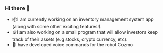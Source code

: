 ### Hi there 👋


- 📦I am currently working on an inventory management system app (along with some other exciting features!).
- 🪙I am also working on a small program that will allow investors keep track of their assets (e.g stocks, crypto currency, etc).
- 🤖I have developed voice commands for the robot Cozmo

<!--
**YoghurtGrinch/YoghurtGrinch** is a ✨ _special_ ✨ repository because its `README.md` (this file) appears on your GitHub profile.

Here are some ideas to get you started:

- 🔭 I’m currently working on ...
- 🌱 I’m currently learning ...
- 👯 I’m looking to collaborate on ...
- 🤔 I’m looking for help with ...
- 💬 Ask me about ...
- 📫 How to reach me: ...
- 😄 Pronouns: ...
- ⚡ Fun fact: ...
-->
